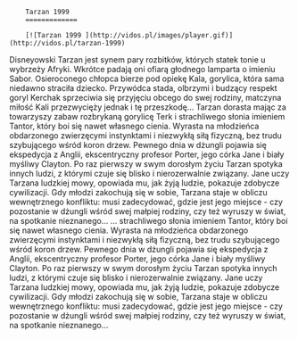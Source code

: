 
        Tarzan 1999 
        =============
        
        [![Tarzan 1999 ](http://vidos.pl/images/player.gif)](http://vidos.pl/tarzan-1999)
        
        
 Disneyowski Tarzan jest synem pary rozbitków, których statek tonie u wybrzeży Afryki. Wkrótce padają oni ofiarą głodnego lamparta o imieniu Sabor. Osieroconego chłopca bierze pod opiekę Kala, gorylica, która sama niedawno straciła dziecko. Przywódca stada, olbrzymi i budzący respekt goryl Kerchak sprzeciwia się przyjęciu obcego do swej rodziny, matczyna miłość Kali przezwycięży jednak i tę przeszkodę... Tarzan dorasta mając za towarzyszy zabaw rozbrykaną gorylicę Terk i strachliwego słonia imieniem Tantor, który boi się nawet własnego cienia. Wyrasta na młodzieńca obdarzonego zwierzęcymi instynktami i niezwykłą siłą fizyczną, bez trudu szybującego wśród koron drzew. Pewnego dnia w dżungli pojawia się ekspedycja z Anglii, ekscentryczny profesor Porter, jego córka Jane i biały myśliwy Clayton. Po raz pierwszy w swym dorosłym życiu Tarzan spotyka innych ludzi, z którymi czuje się blisko i nierozerwalnie związany. Jane uczy Tarzana ludzkiej mowy, opowiada mu, jak żyją ludzie, pokazuje zdobycze cywilizacji. Gdy młodzi zakochują się w sobie, Tarzana staje w obliczu wewnętrznego konfliktu: musi zadecydować, gdzie jest jego miejsce - czy pozostanie w dżungli wśród swej małpiej rodziny, czy też wyruszy w świat, na spotkanie nieznanego...  ... strachliwego słonia imieniem Tantor, który boi się nawet własnego cienia. Wyrasta na młodzieńca obdarzonego zwierzęcymi instynktami i niezwykłą siłą fizyczną, bez trudu szybującego wśród koron drzew. Pewnego dnia w dżungli pojawia się ekspedycja z Anglii, ekscentryczny profesor Porter, jego córka Jane i biały myśliwy Clayton. Po raz pierwszy w swym dorosłym życiu Tarzan spotyka innych ludzi, z którymi czuje się blisko i nierozerwalnie związany. Jane uczy Tarzana ludzkiej mowy, opowiada mu, jak żyją ludzie, pokazuje zdobycze cywilizacji. Gdy młodzi zakochują się w sobie, Tarzana staje w obliczu wewnętrznego konfliktu: musi zadecydować, gdzie jest jego miejsce - czy pozostanie w dżungli wśród swej małpiej rodziny, czy też wyruszy w świat, na spotkanie nieznanego...
    